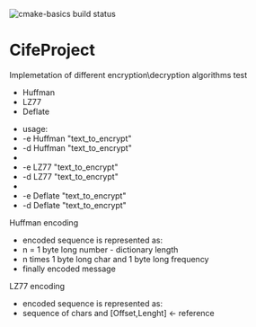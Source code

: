 ![cmake-basics build status](https://api.travis-ci.org/Dabudabot/CifeProject.png "cmake-basics build status")

# CifeProject
Implemetation of different encryption\decryption algorithms
test
 - Huffman
 - LZ77
 - Deflate
 
 * usage:
 *  <CifeProject> -e Huffman "text_to_encrypt"
 *  <CifeProject> -d Huffman "text_to_encrypt"
 *
 *  <CifeProject> -e LZ77 "text_to_encrypt"
 *  <CifeProject> -d LZ77 "text_to_encrypt"
 *
 *  <CifeProject> -e Deflate "text_to_encrypt"
 *  <CifeProject> -d Deflate "text_to_encrypt"
 
 Huffman encoding
 * encoded sequence is represented as:
 * n = 1 byte long number - dictionary length
 * n times 1 byte long char and 1 byte long frequency
 * finally encoded message
 
 LZ77 encoding
 * encoded sequence is represented as:
 * sequence of chars and [Offset,Lenght] <- reference
